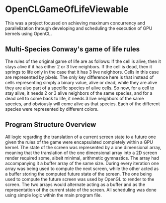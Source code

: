 # OpenCLGameOfLifeViewable
This was a project focused on achieving maximum concurrency and parallelization through developing and scheduling the execution of GPU kernels using OpenCL.
## Multi-Species Conway's game of life rules
The rules of the original game of life are as follows: If the cell is alive, then it stays alive if it has either 2 or 3 live neighbors. 
If the cell is dead, then it springs to life only in the case that it has 3 live neighbors.
Cells in this case are represented by pixels. The only key difference here is that instead of cells representing simply a binary value, alive or dead, 
while they are alive they are also part of a specific species of alive cells. So now, for a cell to stay alive, it needs 2 or 3 alive neighbors of the same
species, and for a dead cell to come back to life, it needs 3 live neighbors of the same species, and obviously will come alive as that species. Each of 
the different species were represented by different colors. 
## Program Structure Overview
All logic regarding the translation of a current screen state to a future one given the rules of the game were encapsulated completely within a GPU kernel.
The state of the screen was represented by a one dimensional array, meaning that the translation of the one dimensional array into a 2D screen render required
some, albeit minimal, arithmetic gymnastics. The array had accompanying it a buffer array of the same size. During every iteration one array was being
used to compute the next screen, while the other acted as a buffer storing the computed future state of the screen. The one being used to compute the future
screen was used by OpenGL to render to the screen. The two arrays would alternate acting as a buffer and as the representation of the current state of the screen.
All scheduling was done using simple logic within the main program file. 

